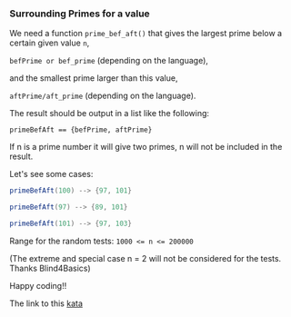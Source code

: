 ### Surrounding Primes for a value

We need a function `prime_bef_aft()` that gives the largest prime below a certain given value `n`,

`befPrime or bef_prime` (depending on the language),

and the smallest prime larger than this value,

`aftPrime/aft_prime` (depending on the language).

The result should be output in a list like the following:
```
primeBefAft == {befPrime, aftPrime}
```
If n is a prime number it will give two primes, n will not be included in the result.

Let's see some cases:
```java
primeBefAft(100) --> {97, 101}

primeBefAft(97) --> {89, 101}

primeBefAft(101) --> {97, 103}
```
Range for the random tests: `1000 <= n <= 200000`

(The extreme and special case n = 2 will not be considered for the tests. Thanks Blind4Basics)

Happy coding!!  

The link to this [kata](https://www.codewars.com/kata/surrounding-primes-for-a-value/java)
